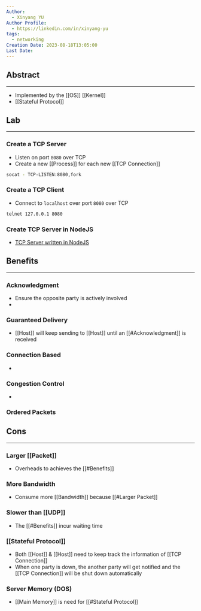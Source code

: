 ```yaml
---
Author:
  - Xinyang YU
Author Profile:
  - https://linkedin.com/in/xinyang-yu
tags:
  - networking
Creation Date: 2023-08-18T13:05:00
Last Date:
---
```

## Abstract
---
- Implemented by the [[OS]] [[Kernel]]
- [[Stateful Protocol]]


## Lab
---
### Create a TCP Server
- Listen on port `8080` over TCP
- Create a new [[Process]] for each new [[TCP Connection]]
```bash
socat - TCP-LISTEN:8080,fork
```
### Create a TCP Client
- Connect to `localhost` over port `8080` over TCP
```bash
telnet 127.0.0.1 8080
```
### Create TCP Server in NodeJS
- [TCP Server written in NodeJS](https://github.com/hnasr/javascript_playground/blob/master/tcp/tcp.js)



## Benefits
---
### Acknowledgment
- Ensure the opposite party is actively involved 
-

### Guaranteed Delivery
- [[Host]] will keep sending to [[Host]] until an [[#Acknowledgment]] is received

### Connection Based
- 

### Congestion Control
- 


### Ordered Packets



## Cons
---
### Larger [[Packet]]
- Overheads to achieves the [[#Benefits]]

### More Bandwidth
- Consume more [[Bandwidth]] because [[#Larger Packet]]

### Slower than [[UDP]]
- The [[#Benefits]] incur waiting time

### [[Stateful Protocol]]
- Both [[Host]] & [[Host]] need to keep track the information of [[TCP Connection]]
- When one party is down, the another party will get notified and the [[TCP Connection]] will be shut down automatically 

### Server Memory (DOS)
- [[Main Memory]] is need for [[#Stateful Protocol]]